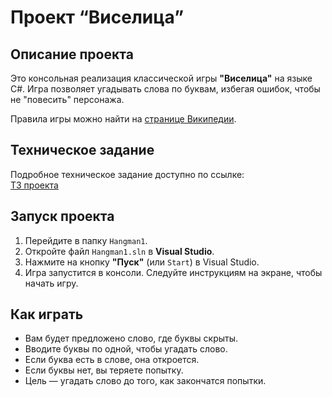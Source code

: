 # **Проект “Виселица”**

## Описание проекта
Это консольная реализация классической игры **"Виселица"** на языке C#. Игра позволяет угадывать слова по буквам, избегая ошибок, чтобы не "повесить" персонажа.

Правила игры можно найти на [странице Википедии](https://ru.wikipedia.org/wiki/%D0%92%D0%B8%D1%81%D0%B5%D0%BB%D0%B8%D1%86%D0%B0).

## Техническое задание
Подробное техническое задание доступно по ссылке:  
[ТЗ проекта](https://zhukovsd.github.io/java-backend-learning-course/projects/hangman/)
## Запуск проекта

1. Перейдите в папку `Hangman1`.
2. Откройте файл `Hangman1.sln` в **Visual Studio**.
3. Нажмите на кнопку **"Пуск"** (или `Start`) в Visual Studio.
4. Игра запустится в консоли. Следуйте инструкциям на экране, чтобы начать игру.

## Как играть
- Вам будет предложено слово, где буквы скрыты.
- Вводите буквы по одной, чтобы угадать слово.
- Если буква есть в слове, она откроется.
- Если буквы нет, вы теряете попытку.
- Цель — угадать слово до того, как закончатся попытки.



